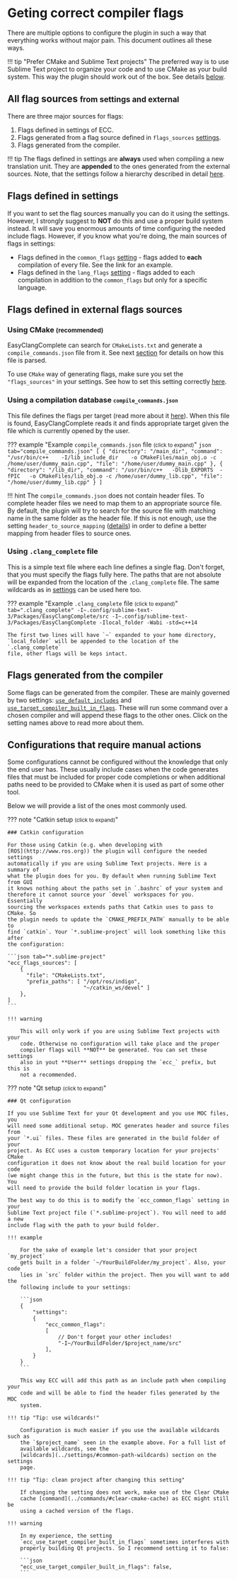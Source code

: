 # Geting correct compiler flags
There are multiple options to configure the plugin in such a way that
everything works without major pain. This document outlines all these ways.

!!! tip "Prefer CMake and Sublime Text projects"
    The preferred way is to use Sublime Text project to organize your code and to use CMake as your build system. This way the plugin should work out of the box. See details [below](#using-cmake-recommended).

## All flag sources <small>from settings and external</small>
There are three major sources for flags:

1. Flags defined in settings of ECC.
2. Flags generated from a flag source defined in `flags_sources`
   [settings](../settings/#flags_sources).
3. Flags generated from the compiler.

!!! tip
    The flags defined in settings are **always** used when compiling a new translation unit. They are **appended** to the ones generated from the external sources. Note, that the settings follow a hierarchy described in detail [here](../settings/#settings-hierarchy).

## Flags defined in settings
If you want to set the flag sources manually you can do it using the settings.
However, I strongly suggest to **NOT** do this and use a proper build system
instead. It will save you enormous amounts of time configuring the needed
include flags. However, if you know what you're doing, the main sources of
flags in settings:

- Flags defined in the `common_flags` [setting](../settings/#common_flags) -
  flags added to **each** compilation of every file. See the link for an
  example.
- Flags defined in the `lang_flags` [setting](../settings/#lang_flags) - flags
  added to each compilation in addition to the `common_flags` but only for a
  specific language.

## Flags defined in external flags sources

### Using CMake <small> (recommended) </small>

EasyClangComplete can search for `CMakeLists.txt` and generate a
`compile_commands.json` file from it. See next
[section](#using-a-compilation-database-compile_commandsjson) for details on
how this file is parsed.

To use `CMake` way of generating flags, make sure you set the `"flags_sources"`
in your settings. See how to set this setting correctly
[here](../settings/#flags_sources).

### Using a compilation database <small>`compile_commands.json`</small>
This file defines the flags per target (read more about it
[here](https://clang.llvm.org/docs/JSONCompilationDatabase.html)). When this
file is found, EasyClangComplete reads it and finds appropriate target given
the file which is currently opened by the user.

??? example "Example `compile_commands.json` file <small>(click to expand)</small>"
    ```json tab="compile_commands.json"
    [
        {
          "directory": "/main_dir",
          "command": "/usr/bin/c++    -I/lib_include_dir    -o CMakeFiles/main_obj.o -c /home/user/dummy_main.cpp",
          "file": "/home/user/dummy_main.cpp"
        },
        {
          "directory": "/lib_dir",
          "command": "/usr/bin/c++   -Dlib_EXPORTS  -fPIC   -o CMakeFiles/lib_obj.o -c /home/user/dummy_lib.cpp",
          "file": "/home/user/dummy_lib.cpp"
        }
    ]
    ```

!!! hint 
    The `compile_commands.json` does not contain header files. To complete
    header files we need to map them to an appropriate source file. By default,
    the plugin will try to search for the source file with matching name in the
    same folder as the header file. If this is not enough, use the setting
    `header_to_source_mapping`
    ([details](../settings/#header_to_source_mapping))
    in order to define a better mapping from header files to source ones.

### Using `.clang_complete` file
This is a simple text file where each line defines a single flag. Don't forget, that you must specify the flags fully here. The paths that are not absolute will be expanded from the location of the `.clang_complete` file. The same wildcards as in [settings](../settings/#common-path-wildcards) can be used here too.

??? example "Example `.clang_complete` file <small>(click to expand)</small>"
    ``` tab=".clang_complete"
    -I~.config/sublime-text-3/Packages/EasyClangComplete/src
    -I~.config/sublime-text-3/Packages/EasyClangComplete
    -Ilocal_folder
    -Wabi
    -std=c++14
    ```

    The first two lines will have `~` expanded to your home directory,
    `local_folder` will be appended to the location of the `.clang_complete`
    file, other flags will be keps intact.

## Flags generated from the compiler

Some flags can be generated from the compiler. These are mainly governed by two settings: [`use_default_includes`](../settings/#use-default-includes) and [`use_target_compiler_built_in_flags`](../settings/#use-target-compiler-built-in-flags). These will run some command over a chosen compiler and will append these flags to the other ones. Click on the setting names above to read more about them.

## Configurations that require manual actions
Some configurations cannot be configured without the knowledge that only the end user has. These usually include cases when the code generates files that must be included for proper code completions or when additional paths need to be provided to CMake when it is used as part of some other tool.

Below we will provide a list of the ones most commonly used.

??? note "Catkin setup <small>(click to expand)</small>"
    
    ### Catkin configuration

    For those using Catkin (e.g. when developing with
    [ROS](http://www.ros.org)) the plugin will configure the needed settings
    automatically if you are using Sublime Text projects. Here is a summary of
    what the plugin does for you. By default when running Sublime Text from GUI
    it knows nothing about the paths set in `.bashrc` of your system and
    therefore it cannot source your `devel` workspaces for you. Essentially
    sourcing the workspaces extends paths that Catkin uses to pass to CMake. So
    the plugin needs to update the `CMAKE_PREFIX_PATH` manually to be able to
    find `catkin`. Your `*.sublime-project` will look something like this after
    the configuration:

    ```json tab="*.sublime-project"
    "ecc_flags_sources": [
        {
          "file": "CMakeLists.txt",
          "prefix_paths": [ "/opt/ros/indigo",
                            "~/catkin_ws/devel" ]
        },
    ]
    ```

    !!! warning

        This will only work if you are using Sublime Text projects with your
        code. Otherwise no configuration will take place and the proper
        compiler flags will **NOT** be generated. You can set these settings
        also in yout **User** settings dropping the `ecc_` prefix, but this is
        not a recommended.

??? note "Qt setup <small>(click to expand)</small>"
    
    ### Qt configuration

    If you use Sublime Text for your Qt development and you use MOC files, you
    will need some additional setup. MOC generates header and source files from
    your `*.ui` files. These files are generated in the build folder of your
    project. As ECC uses a custom temporary location for your projects' CMake
    configuration it does not know about the real build location for your code
    (we might change this in the future, but this is the state for now). You
    will need to provide the build folder location in your flags.

    The best way to do this is to modify the `ecc_common_flags` setting in your
    Sublime Text project file (`*.sublime-project`). You will need to add a new
    include flag with the path to your build folder.

    !!! example

        For the sake of example let's consider that your project `my_project`
        gets built in a folder `~/YourBuildFolder/my_project`. Also, your code
        lies in `src` folder within the project. Then you will want to add the
        following include to your settings:

        ```json
        {
            "settings":
            {
                "ecc_common_flags":
                [
                    // Don't forget your other includes!
                    "-I~/YourBuildFolder/$project_name/src"
                ],
            }
        }
        ```

        This way ECC will add this path as an include path when compiling your
        code and will be able to find the header files generated by the MOC
        system.

    !!! tip "Tip: use wildcards!"

        Configuration is much easier if you use the available wildcards such as
        the `$project_name` seen in the example above. For a full list of
        available wildcards, see the
        [wildcards](../settings/#common-path-wildcards) section on the settings
        page.

    !!! tip "Tip: clean project after changing this setting"

        If changing the setting does not work, make use of the Clear CMake
        cache [command](../commands/#clear-cmake-cache) as ECC might still be
        using a cached version of the flags.

    !!! warning

        In my experience, the setting
        `ecc_use_target_compiler_built_in_flags` sometimes interferes with
        properly building Qt projects. So I recommend setting it to false:
        
        ```json
        "ecc_use_target_compiler_built_in_flags": false,
        ```
